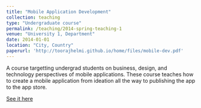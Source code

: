 ```yaml
---
title: "Mobile Application Development"
collection: teaching
type: "Undergraduate course"
permalink: /teaching/2014-spring-teaching-1
venue: "University 1, Department"
date: 2014-01-01
location: "City, Country"
paperurl: 'http://toorajhelmi.github.io/home/files/mobile-dev.pdf'
---
```


A course targetting undergrad students on business, design, and technology perspectives of mobile applications. These course teaches how to create a mobile application from ideation all the way to publishing the app to the app store.

[See it here](http://toorajhelmi.github.io/home/files/mobile-dev.pdf)